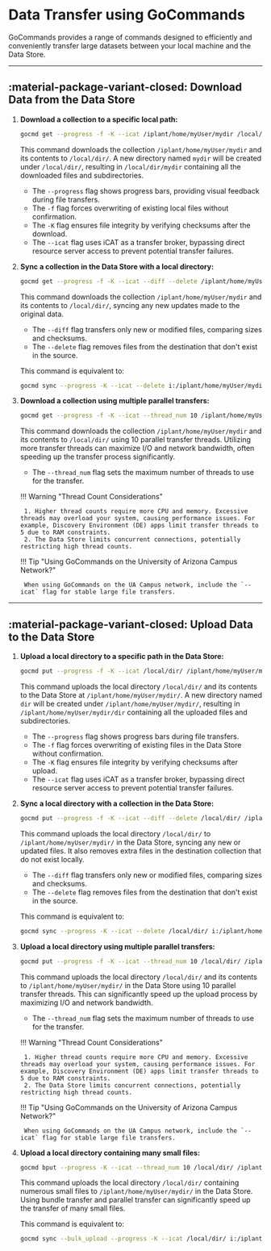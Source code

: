 # Data Transfer using GoCommands

GoCommands provides a range of commands designed to efficiently and conveniently transfer large datasets between your local machine and the Data Store.

---

## :material-package-variant-closed: Download Data from the Data Store

1. **Download a collection to a specific local path:**
    ```sh
    gocmd get --progress -f -K --icat /iplant/home/myUser/mydir /local/dir/
    ```

    This command downloads the collection `/iplant/home/myUser/mydir` and its contents to `/local/dir/`. A new directory named `mydir` will be created under `/local/dir/`, resulting in `/local/dir/mydir` containing all the downloaded files and subdirectories.

    - The `--progress` flag shows progress bars, providing visual feedback during file transfers.
    - The `-f` flag forces overwriting of existing local files without confirmation.
    - The `-K` flag ensures file integrity by verifying checksums after the download.
    - The `--icat` flag uses iCAT as a transfer broker, bypassing direct resource server access to prevent potential transfer failures.

2. **Sync a collection in the Data Store with a local directory:**
    ```sh
    gocmd get --progress -f -K --icat --diff --delete /iplant/home/myUser/mydir /local/dir/
    ```

    This command downloads the collection `/iplant/home/myUser/mydir` and its contents to `/local/dir/`, syncing any new updates made to the original data.

    - The `--diff` flag transfers only new or modified files, comparing sizes and checksums.
    - The `--delete` flag removes files from the destination that don't exist in the source.

    This command is equivalent to:
    ```sh
    gocmd sync --progress -K --icat --delete i:/iplant/home/myUser/mydir /local/dir/
    ```

3. **Download a collection using multiple parallel transfers:**
    ```sh
    gocmd get --progress -f -K --icat --thread_num 10 /iplant/home/myUser/mydir /local/dir/
    ```

    This command downloads the collection `/iplant/home/myUser/mydir` and its contents to `/local/dir/` using 10 parallel transfer threads. Utilizing more transfer threads can maximize I/O and network bandwidth, often speeding up the transfer process significantly.

    - The `--thread_num` flag sets the maximum number of threads to use for the transfer.

    !!! Warning "Thread Count Considerations"

        1. Higher thread counts require more CPU and memory. Excessive threads may overload your system, causing performance issues. For example, Discovery Environment (DE) apps limit transfer threads to 5 due to RAM constraints.
        2. The Data Store limits concurrent connections, potentially restricting high thread counts.

    
    !!! Tip "Using GoCommands on the University of Arizona Campus Network?"

        When using GoCommands on the UA Campus network, include the `--icat` flag for stable large file transfers.

---

## :material-package-variant-closed: Upload Data to the Data Store

1. **Upload a local directory to a specific path in the Data Store:**
    ```sh
    gocmd put --progress -f -K --icat /local/dir/ /iplant/home/myUser/mydir/
    ```

    This command uploads the local directory `/local/dir/` and its contents to the Data Store at `/iplant/home/myUser/mydir/`. A new directory named `dir` will be created under `/iplant/home/myUser/mydir/`, resulting in `/iplant/home/myUser/mydir/dir` containing all the uploaded files and subdirectories.

    - The `--progress` flag shows progress bars during file transfers.
    - The `-f` flag forces overwriting of existing files in the Data Store without confirmation.
    - The `-K` flag ensures file integrity by verifying checksums after upload.
    - The `--icat` flag uses iCAT as a transfer broker, bypassing direct resource server access to prevent potential transfer failures.

2. **Sync a local directory with a collection in the Data Store:**
    ```sh
    gocmd put --progress -f -K --icat --diff --delete /local/dir/ /iplant/home/myUser/mydir/
    ```

    This command uploads the local directory `/local/dir/` to `/iplant/home/myUser/mydir/` in the Data Store, syncing any new or updated files. It also removes extra files in the destination collection that do not exist locally.

    - The `--diff` flag transfers only new or modified files, comparing sizes and checksums.
    - The `--delete` flag removes files from the destination that don't exist in the source.

    This command is equivalent to:
    ```sh
    gocmd sync --progress -K --icat --delete /local/dir/ i:/iplant/home/myUser/mydir/
    ```

3. **Upload a local directory using multiple parallel transfers:**
    ```sh
    gocmd put --progress -f -K --icat --thread_num 10 /local/dir/ /iplant/home/myUser/mydir/
    ```

    This command uploads the local directory `/local/dir/` and its contents to `/iplant/home/myUser/mydir/` in the Data Store using 10 parallel transfer threads. This can significantly speed up the upload process by maximizing I/O and network bandwidth.

    - The `--thread_num` flag sets the maximum number of threads to use for the transfer.

    !!! Warning "Thread Count Considerations"

        1. Higher thread counts require more CPU and memory. Excessive threads may overload your system, causing performance issues. For example, Discovery Environment (DE) apps limit transfer threads to 5 due to RAM constraints.
        2. The Data Store limits concurrent connections, potentially restricting high thread counts.

    
    !!! Tip "Using GoCommands on the University of Arizona Campus Network?"

        When using GoCommands on the UA Campus network, include the `--icat` flag for stable large file transfers.

4. **Upload a local directory containing many small files:**
    ```sh
    gocmd bput --progress -K --icat --thread_num 10 /local/dir/ /iplant/home/myUser/mydir/
    ```

    This command uploads the local directory `/local/dir/` containing numerous small files to `/iplant/home/myUser/mydir/` in the Data Store. Using bundle transfer and parallel transfer can significantly speed up the transfer of many small files.

    This command is equivalent to:
    ```sh
    gocmd sync --bulk_upload --progress -K --icat /local/dir/ i:/iplant/home/myUser/mydir/
    ```
